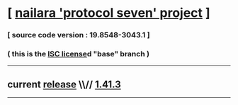 
# [ [nailara 'protocol seven' project](http://src.nailara.net/) ]

### [ source code version : 19.8548-3043.1 ]

### ( this is the [ISC license](license)d "base" branch )
---
## current [release](https://github.com/anotherlink/nailara/releases) \\\\// [1.41.3](https://github.com/anotherlink/nailara/releases/tag/1.41.3)
---
